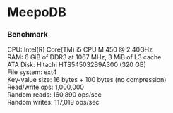MeepoDB
=======

### Benchmark
CPU: Intel(R) Core(TM) i5 CPU       M 450  @ 2.40GHz  
RAM: 6 GiB of DDR3 at 1067 MHz, 3 MiB of L3 cache  
ATA Disk: Hitachi HTS545032B9A300 (320 GB)  
File system: ext4  
Key-value size: 16 bytes + 100 bytes (no compression)  
Read/write ops: 1,000,000  
Random reads: 160,890 ops/sec  
Random writes: 117,019 ops/sec  

